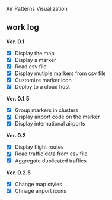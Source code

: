 Air Patterns Visualization

## work log
**Ver. 0.1**
- [x] Display the map
- [x] Display a marker
- [x] Read csv file
- [x] Display mutiple markers from csv file
- [x] Customize marker icon
- [x] Deploy to a cloud host

**Ver. 0.1.5**
- [x] Group markers in clusters
- [x] Display airport code on the marker
- [x] Display international airports

**Ver. 0.2**
- [x] Display flight routes
- [x] Read traffic data from csv file
- [x] Aggregate duplicated traffics

**Ver. 0.2.5**
- [x] Change map styles
- [x] Chnage airport icons
